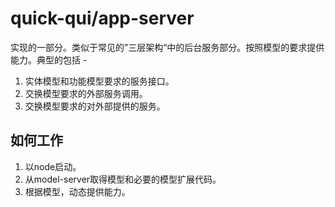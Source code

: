 # quick-qui/app-server

实现的一部分。类似于常见的”三层架构“中的后台服务部分。按照模型的要求提供能力。典型的包括 -
1. 实体模型和功能模型要求的服务接口。
1. 交换模型要求的外部服务调用。
1. 交换模型要求的对外部提供的服务。

## 如何工作

1. 以node启动。
1. 从model-server取得模型和必要的模型扩展代码。
1. 根据模型，动态提供能力。